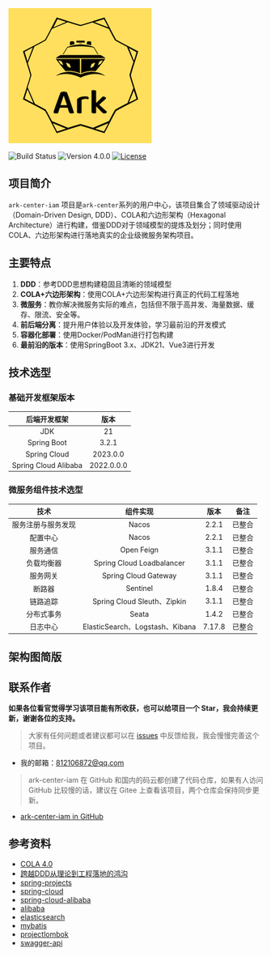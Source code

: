 ![ark](./asserts/logo.png)

![Build Status](https://img.shields.io/badge/build-passing-green.svg)
![Version 4.0.0](https://img.shields.io/badge/version-1.0.0-yellow.svg)
[![License](https://img.shields.io/badge/license-GPL3.0-blue.svg)](https://github.com/newbee-ltd/ark-center-iam/blob/main/LICENSE)

## 项目简介

`ark-center-iam` 项目是`ark-center`系列的用户中心，该项目集合了领域驱动设计（Domain-Driven Design, DDD）、COLA和六边形架构（Hexagonal Architecture）进行构建，借鉴DDD对于领域模型的提炼及划分；同时使用COLA、六边形架构进行落地真实的企业级微服务架构项目。

## 主要特点
1. **DDD**：参考DDD思想构建稳固且清晰的领域模型
2. **COLA+六边形架构**：使用COLA+六边形架构进行真正的代码工程落地
3. **微服务**：教你解决微服务实际的难点，包括但不限于高并发、海量数据、缓存、限流、安全等。
4. **前后端分离**：提升用户体验以及开发体验，学习最前沿的开发模式
5. **容器化部署**：使用Docker/PodMan进行打包构建
6. **最前沿的版本**：使用SpringBoot 3.x、JDK21、Vue3进行开发

[//]: # ()
[//]: # (| 项目名称                 | 仓库地址                                                                                                                                                                        | 备注                                                              |)

[//]: # (|:---------------------|-----------------------------------------------------------------------------------------------------------------------------------------------------------------------------|-----------------------------------------------------------------|)

[//]: # (| newbee-mall          | [newbee-mall in GitHub]&#40;https://github.com/newbee-ltd/newbee-mall&#41;<br>[newbee-mall in Gitee]&#40;https://gitee.com/newbee-ltd/newbee-mall&#41;                                      | 初始版本、Spring Boot、Thymeleaf、MyBatis、MySQL                        |)

[//]: # (| newbee-mall-plus     | [newbee-mall-plus in GitHub]&#40;https://github.com/newbee-ltd/newbee-mall-plus&#41;<br/>[newbee-mall-plus in Gitee]&#40;https://gitee.com/newbee-ltd/newbee-mall-plus&#41;                 | 升级版本、优惠券、秒杀、支付、Spring Boot、Thymeleaf、MyBatis、MySQL、Redis        |)

[//]: # (| ark-center-iam    | [ark-center-iam in GitHub]&#40;https://github.com/newbee-ltd/ark-center-iam&#41;<br/>[ark-center-iam in Gitee]&#40;https://gitee.com/newbee-ltd/ark-center-iam&#41;             | 微服务版本、分布式事务、Spring Cloud Alibaba、Nacos、Sentinel、OpenFeign、Seata |)

[//]: # (| newbee-mall-api      | [newbee-mall-api in GitHub]&#40;https://github.com/newbee-ltd/newbee-mall-api&#41;<br/>[newbee-mall-api in Gitee]&#40;https://gitee.com/newbee-ltd/newbee-mall-api&#41;                     | 前后端分离、Spring Boot、MyBatis、Swagger、MySQL                         |)

[//]: # (| newbee-mall-api-go   | [newbee-mall-api-go in GitHub]&#40;https://github.com/newbee-ltd/newbee-mall-api-go&#41;<br/>[newbee-mall-api-go in Gitee]&#40;https://gitee.com/newbee-ltd/newbee-mall-api-go&#41;         | 前后端分离、Go、Gin、MySQL                                              |)

[//]: # (| newbee-mall-vue-app  | [newbee-mall-vue-app in GitHub]&#40;https://github.com/newbee-ltd/newbee-mall-vue-app&#41;<br/>[newbee-mall-vue-app in Gitee]&#40;https://gitee.com/newbee-ltd/newbee-mall-vue-app&#41;     | 前后端分离、Vue2、Vant                                                 |)

[//]: # (| newbee-mall-vue3-app | [newbee-mall-vue3-app in GitHub]&#40;https://github.com/newbee-ltd/newbee-mall-vue3-app&#41;<br/>[newbee-mall-vue3-app in Gitee]&#40;https://gitee.com/newbee-ltd/newbee-mall-vue3-app&#41; | 前后端分离、Vue3、Vue-Router4、Pinia、Vant4                              |)

[//]: # (| vue3-admin           | [vue3-admin in GitHub]&#40;https://github.com/newbee-ltd/vue3-admin&#41;<br/>[vue3-admin in Gitee]&#40;https://gitee.com/newbee-ltd/vue3-admin&#41;                                         | 前后端分离、Vue3、Element-Plus、Vue-Router4、Vite                        |)

## 技术选型

### 基础开发框架版本

|        后端开发框架        |     版本     |
|:--------------------:|:----------:|
|         JDK          |     21     |
|     Spring Boot      |   3.2.1    |
|     Spring Cloud     |  2023.0.0  |
| Spring Cloud Alibaba | 2022.0.0.0 |

### 微服务组件技术选型

|    技术     |             组件实现              |   版本   | 备注  |
|:---------:|:-----------------------------:|:------:|:---:|
| 服务注册与服务发现 |             Nacos             | 2.2.1  | 已整合 |
|   配置中心    |             Nacos             | 2.2.1  | 已整合 |
|   服务通信    |          Open Feign           | 3.1.1  | 已整合 |
|   负载均衡器   |   Spring Cloud Loadbalancer   | 3.1.1  | 已整合 |
|   服务网关    |     Spring Cloud Gateway      | 3.1.1  | 已整合 |
|    断路器    |           Sentinel            | 1.8.4  | 已整合 |
|   链路追踪    |  Spring Cloud Sleuth、Zipkin   | 3.1.1  | 已整合 |
|   分布式事务   |             Seata             | 1.4.2  | 已整合 |
|   日志中心    | ElasticSearch、Logstash、Kibana | 7.17.8 | 已整合 |


## 架构图简版

## 联系作者

**如果各位看官觉得学习该项目能有所收获，也可以给项目一个 Star，我会持续更新，谢谢各位的支持。**

> 大家有任何问题或者建议都可以在 [issues](https://github.com/javisChen/ark-center-iam/issues) 中反馈给我，我会慢慢完善这个项目。

- 我的邮箱：812106872@qq.com

> ark-center-iam 在 GitHub 和国内的码云都创建了代码仓库，如果有人访问 GitHub 比较慢的话，建议在 Gitee
> 上查看该项目，两个仓库会保持同步更新。

- [ark-center-iam in GitHub](https://github.com/javisChen/ark-center-iam/issues)

## 参考资料

- [COLA 4.0](https://blog.csdn.net/significantfrank/article/details/110934799)
- [跨越DDD从理论到工程落地的鸿沟](https://blog.csdn.net/significantfrank/article/details/123267395?spm=1001.2014.3001.5502)
- [spring-projects](https://github.com/spring-projects/spring-boot)
- [spring-cloud](https://github.com/spring-cloud)
- [spring-cloud-alibaba](https://github.com/alibaba/spring-cloud-alibaba)
- [alibaba](https://github.com/alibaba)
- [elasticsearch](https://github.com/elastic/elasticsearch)
- [mybatis](https://github.com/mybatis/mybatis-3)
- [projectlombok](https://github.com/projectlombok/lombok)
- [swagger-api](https://github.com/swagger-api)
